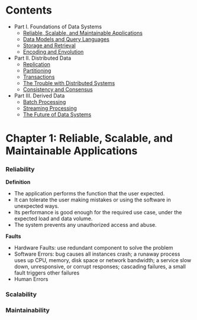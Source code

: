 # Contents

- Part I. Foundations of Data Systems
    - [Reliable, Scalable, and Maintainable Applications](#chapter1)
    - [Data Models and Query Languages](#chapter2)
    - [Storage and Retrieval](chapter3)
    - [Encoding and Envolution](chapter4)
- Part II. Distributed Data
    - [Replication](chapter5)
    - [Partitioning](chapter6)
    - [Transactions](chapter7)
    - [The Trouble with Distributed Systems](chapter8)
    - [Consistency and Consensus](chapter9)
- Part III. Derived Data
    - [Batch Processing](chapter10)
    - [Streaming Processing](chapter11)
    - [The Future of Data Systems](chapter12)


# Chapter 1: Reliable, Scalable, and Maintainable Applications <a id="chapter1"> </a>

### Reliability

**Definition**

- The application performs the function that the user expected.
- It can tolerate the user making mistakes or using the software in unexpected ways.
- Its performance is good enough for the required use case, under the expected load and data volume.
- The system prevents any unauthorized access and abuse.


**Faults**

- Hardware Faults: use redundant component to solve the problem
- Software Errors: bug causes all instances crash; a runaway process uses up CPU, memory, disk space or network bandwidth; a service slow down, unresponsive, or corrupt responses; cascading failures, a small fault triggers other failures
- Human Errors

### Scalability




### Maintainability



